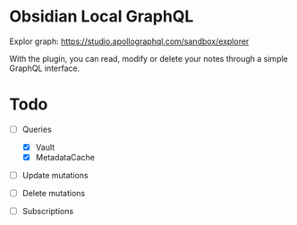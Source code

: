 # Obsidian Local GraphQL

Explor graph: https://studio.apollographql.com/sandbox/explorer

With the plugin, you can read, modify or delete your notes through a simple GraphQL interface.

# Todo

- [ ] Queries
  - [x] Vault
  - [x] MetadataCache
- [ ] Update mutations
- [ ] Delete mutations
- [ ] Subscriptions

